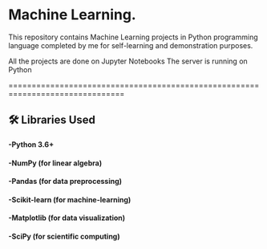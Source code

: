  
# Machine Learning.

This repository contains Machine Learning projects in Python programming language completed by me for self-learning and demonstration purposes.

All the projects are done on Jupyter Notebooks  The server is running on Python

===============================================================================
## 🛠 Libraries Used

#### -Python 3.6+
#### -NumPy (for linear algebra)
#### -Pandas (for data preprocessing)
#### -Scikit-learn (for machine-learning)
#### -Matplotlib (for data visualization)
#### -SciPy (for scientific computing)




